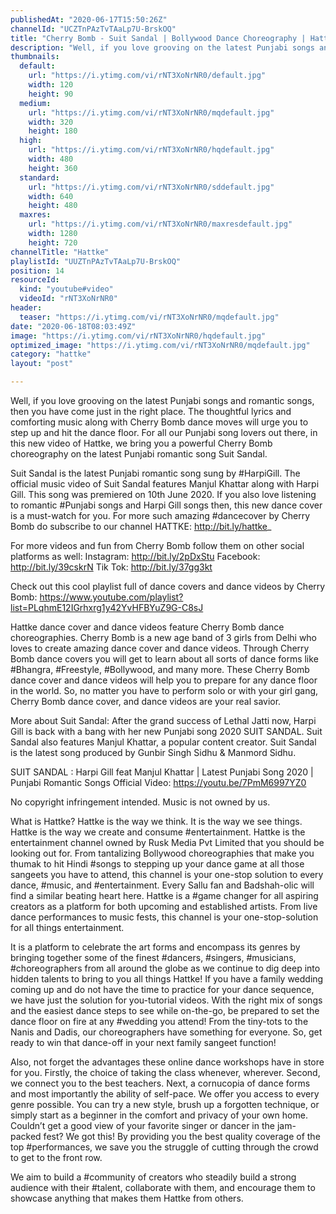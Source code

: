 ```yaml
---
publishedAt: "2020-06-17T15:50:26Z"
channelId: "UCZTnPAzTvTAaLp7U-BrskOQ"
title: "Cherry Bomb - Suit Sandal | Bollywood Dance Choreography | Hattke​"
description: "Well, if you love grooving on the latest Punjabi songs and romantic songs, then you have come just in the right place. The thoughtful lyrics and comforting music along with Cherry Bomb dance moves will urge you to step up and hit the dance floor. For all our Punjabi song lovers out there, in this new video of Hattke, we bring you a powerful Cherry Bomb choreography on the latest Punjabi romantic song Suit Sandal.\n\nSuit Sandal is the latest Punjabi romantic song sung by #HarpiGill. The official music video of Suit Sandal features Manjul Khattar along with Harpi Gill. This song was premiered on 10th June 2020. If you also love listening to romantic #Punjabi songs and Harpi Gill songs then, this new dance cover is a must-watch for you. For more such amazing #dancecover by Cherry Bomb do subscribe to our channel HATTKE: http://bit.ly/hattke_\n\nFor more videos and fun from Cherry Bomb follow them on other social platforms as well: Instagram: http://bit.ly/2pDxStu Facebook: http://bit.ly/39cskrN Tik Tok: http://bit.ly/37gg3kt\n\nCheck out this cool playlist full of dance covers and dance videos by Cherry Bomb: https://www.youtube.com/playlist?list=PLqhmE12IGrhxrg1y42YvHFBYuZ9G-C8sJ\n\nHattke dance cover and dance videos feature Cherry Bomb dance choreographies. Cherry Bomb is a new age band of 3 girls from Delhi who loves to create amazing dance cover and dance videos. Through Cherry Bomb dance covers you will get to learn about all sorts of dance forms like #Bhangra, #Freestyle, #Bollywood, and many more. These Cherry Bomb dance cover and dance videos will help you to prepare for any dance floor in the world. So, no matter you have to perform solo or with your girl gang, Cherry Bomb dance cover, and dance videos are your real savior.\n\nMore about Suit Sandal:\nAfter the grand success of Lethal Jatti now, Harpi Gill is back with a bang with her new Punjabi song 2020 SUIT SANDAL. Suit Sandal also features Manjul Khattar, a popular content creator. Suit Sandal is the latest song produced by Gunbir Singh Sidhu & Manmord Sidhu.\n\nSUIT SANDAL : Harpi Gill feat Manjul Khattar | Latest Punjabi Song 2020 | Punjabi Romantic Songs Official Video: https://youtu.be/7PmM6997YZ0\n\nNo copyright infringement intended. Music is not owned by us.\n\nWhat is Hattke? Hattke is the way we think. It is the way we see things. Hattke is the way we create and consume #entertainment. Hattke is the entertainment channel owned by Rusk Media Pvt Limited that you should be looking out for. From tantalizing Bollywood choreographies that make you thumak to hit Hindi #songs to stepping up your dance game at all those sangeets you have to attend, this channel is your one-stop solution to every dance, #music, and #entertainment. Every Sallu fan and Badshah-olic will find a similar beating heart here. Hattke is a #game changer for all aspiring creators as a platform for both upcoming and established artists. From live dance performances to music fests, this channel is your one-stop-solution for all things entertainment.\n\nIt is a platform to celebrate the art forms and encompass its genres by bringing together some of the finest #dancers, #singers, #musicians, #choreographers from all around the globe as we continue to dig deep into hidden talents to bring to you all things Hattke! If you have a family wedding coming up and do not have the time to practice for your dance sequence, we have just the solution for you-tutorial videos. With the right mix of songs and the easiest dance steps to see while on-the-go, be prepared to set the dance floor on fire at any #wedding you attend! From the tiny-tots to the Nanis and Dadis, our choreographers have something for everyone. So, get ready to win that dance-off in your next family sangeet function!\n\nAlso, not forget the advantages these online dance workshops have in store for you. Firstly, the choice of taking the class whenever, wherever. Second, we connect you to the best teachers. Next, a cornucopia of dance forms and most importantly the ability of self-pace. We offer you access to every genre possible. You can try a new style, brush up a forgotten technique, or simply start as a beginner in the comfort and privacy of your own home. Couldn’t get a good view of your favorite singer or dancer in the jam-packed fest? We got this! By providing you the best quality coverage of the top #performances, we save you the struggle of cutting through the crowd to get to the front row.\n\nWe aim to build a #community of creators who steadily build a strong audience with their #talent, collaborate with them, and encourage them to showcase anything that makes them Hattke from others."
thumbnails:
  default:
    url: "https://i.ytimg.com/vi/rNT3XoNrNR0/default.jpg"
    width: 120
    height: 90
  medium:
    url: "https://i.ytimg.com/vi/rNT3XoNrNR0/mqdefault.jpg"
    width: 320
    height: 180
  high:
    url: "https://i.ytimg.com/vi/rNT3XoNrNR0/hqdefault.jpg"
    width: 480
    height: 360
  standard:
    url: "https://i.ytimg.com/vi/rNT3XoNrNR0/sddefault.jpg"
    width: 640
    height: 480
  maxres:
    url: "https://i.ytimg.com/vi/rNT3XoNrNR0/maxresdefault.jpg"
    width: 1280
    height: 720
channelTitle: "Hattke"
playlistId: "UUZTnPAzTvTAaLp7U-BrskOQ"
position: 14
resourceId:
  kind: "youtube#video"
  videoId: "rNT3XoNrNR0"
header:
  teaser: "https://i.ytimg.com/vi/rNT3XoNrNR0/mqdefault.jpg"
date: "2020-06-18T08:03:49Z"
image: "https://i.ytimg.com/vi/rNT3XoNrNR0/hqdefault.jpg"
optimized_image: "https://i.ytimg.com/vi/rNT3XoNrNR0/mqdefault.jpg"
category: "hattke"
layout: "post"

---
```

Well, if you love grooving on the latest Punjabi songs and romantic songs, then you have come just in the right place. The thoughtful lyrics and comforting music along with Cherry Bomb dance moves will urge you to step up and hit the dance floor. For all our Punjabi song lovers out there, in this new video of Hattke, we bring you a powerful Cherry Bomb choreography on the latest Punjabi romantic song Suit Sandal.

Suit Sandal is the latest Punjabi romantic song sung by #HarpiGill. The official music video of Suit Sandal features Manjul Khattar along with Harpi Gill. This song was premiered on 10th June 2020. If you also love listening to romantic #Punjabi songs and Harpi Gill songs then, this new dance cover is a must-watch for you. For more such amazing #dancecover by Cherry Bomb do subscribe to our channel HATTKE: http://bit.ly/hattke_

For more videos and fun from Cherry Bomb follow them on other social platforms as well: Instagram: http://bit.ly/2pDxStu Facebook: http://bit.ly/39cskrN Tik Tok: http://bit.ly/37gg3kt

Check out this cool playlist full of dance covers and dance videos by Cherry Bomb: https://www.youtube.com/playlist?list=PLqhmE12IGrhxrg1y42YvHFBYuZ9G-C8sJ

Hattke dance cover and dance videos feature Cherry Bomb dance choreographies. Cherry Bomb is a new age band of 3 girls from Delhi who loves to create amazing dance cover and dance videos. Through Cherry Bomb dance covers you will get to learn about all sorts of dance forms like #Bhangra, #Freestyle, #Bollywood, and many more. These Cherry Bomb dance cover and dance videos will help you to prepare for any dance floor in the world. So, no matter you have to perform solo or with your girl gang, Cherry Bomb dance cover, and dance videos are your real savior.

More about Suit Sandal:
After the grand success of Lethal Jatti now, Harpi Gill is back with a bang with her new Punjabi song 2020 SUIT SANDAL. Suit Sandal also features Manjul Khattar, a popular content creator. Suit Sandal is the latest song produced by Gunbir Singh Sidhu & Manmord Sidhu.

SUIT SANDAL : Harpi Gill feat Manjul Khattar | Latest Punjabi Song 2020 | Punjabi Romantic Songs Official Video: https://youtu.be/7PmM6997YZ0

No copyright infringement intended. Music is not owned by us.

What is Hattke? Hattke is the way we think. It is the way we see things. Hattke is the way we create and consume #entertainment. Hattke is the entertainment channel owned by Rusk Media Pvt Limited that you should be looking out for. From tantalizing Bollywood choreographies that make you thumak to hit Hindi #songs to stepping up your dance game at all those sangeets you have to attend, this channel is your one-stop solution to every dance, #music, and #entertainment. Every Sallu fan and Badshah-olic will find a similar beating heart here. Hattke is a #game changer for all aspiring creators as a platform for both upcoming and established artists. From live dance performances to music fests, this channel is your one-stop-solution for all things entertainment.

It is a platform to celebrate the art forms and encompass its genres by bringing together some of the finest #dancers, #singers, #musicians, #choreographers from all around the globe as we continue to dig deep into hidden talents to bring to you all things Hattke! If you have a family wedding coming up and do not have the time to practice for your dance sequence, we have just the solution for you-tutorial videos. With the right mix of songs and the easiest dance steps to see while on-the-go, be prepared to set the dance floor on fire at any #wedding you attend! From the tiny-tots to the Nanis and Dadis, our choreographers have something for everyone. So, get ready to win that dance-off in your next family sangeet function!

Also, not forget the advantages these online dance workshops have in store for you. Firstly, the choice of taking the class whenever, wherever. Second, we connect you to the best teachers. Next, a cornucopia of dance forms and most importantly the ability of self-pace. We offer you access to every genre possible. You can try a new style, brush up a forgotten technique, or simply start as a beginner in the comfort and privacy of your own home. Couldn’t get a good view of your favorite singer or dancer in the jam-packed fest? We got this! By providing you the best quality coverage of the top #performances, we save you the struggle of cutting through the crowd to get to the front row.

We aim to build a #community of creators who steadily build a strong audience with their #talent, collaborate with them, and encourage them to showcase anything that makes them Hattke from others.